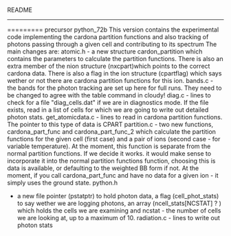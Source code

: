 README
***
=========
precursor python_72b
This version contains the experimental code implementing the cardona partition functions and also tracking of photons passing through a given cell and contributing to its spectrum
The main changes are:
atomic.h - a new structure cardon_partition which contains the parameters to calculate the partition functions. There is also an extra member of the nion structure (nxcpart)which points to the correct cardona data. There is also a flag in the ion structure (cpartflag) which says wether or not there are cardona partition functions for this ion.
bands.c - the bands for the photon tracking are set up here for full runs. They need to be changed to agree with the table command in cloudy!
diag.c - lines to check for a file "diag_cells.dat" if we are in diagnostics mode. If the file exists, read in a list of cells for which we are going to write out detailed photon stats.
get_atomicdata.c - lines to read in cardona partition functions. The pointer to this type of data is CPART
partition.c - two new functions, cardona_part_func and cardona_part_func_2 which calculate the partition functions for the given cell (first case) and a pair of ions (second case - for variable temperature). At the moment, this function is separate from the normal partition functions. If we decide it works. it would make sense to incorporate it into the normal partition functions function, choosing this is data is available, or defaulting to the weighted BB form if not. At the moment, if you call cardona_part_func and have no data for a given ion - it simply uses the ground state.
python.h 
- a new file pointer (pstatptr) to hold photon data, a flag (cell_phot_stats) to say wether we are logging photons, an array (ncell_stats[NCSTAT] ? ) which holds the cells we are examining and ncstat - the number of cells we are looking at, up to a maximum of 10.
radiation.c - lines to write out photon stats


